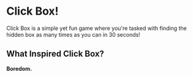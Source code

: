 # Click Box!

Click Box is a simple yet fun game where you're tasked with finding the hidden box as many times as you can in 30 seconds!

## What Inspired Click Box?

**Boredom.**
